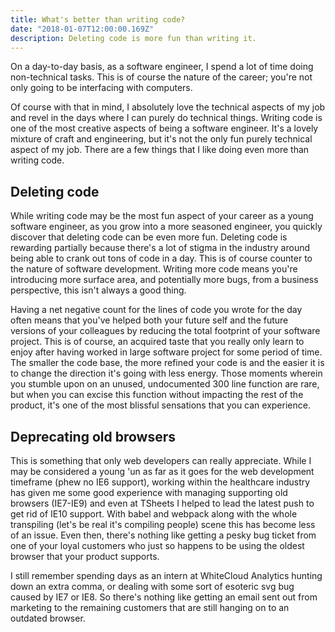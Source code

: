 ```yaml
---
title: What's better than writing code?
date: "2018-01-07T12:00:00.169Z"
description: Deleting code is more fun than writing it.
---
```


On a day-to-day basis, as a software engineer, I spend a lot of time doing non-technical tasks. This is of course the nature of the career; you're not only going to be interfacing with computers.

Of course with that in mind, I absolutely love the technical aspects of my job and revel in the days where I can purely do technical things. Writing code is one of the most creative aspects of being a software engineer. It's a lovely mixture of craft and engineering, but it's not the only fun purely technical aspect of my job. There are a few things that I like doing even more than writing code.

## Deleting code

While writing code may be the most fun aspect of your career as a young software engineer, as you grow into a more seasoned engineer, you quickly discover that deleting code can be even more fun. Deleting code is rewarding partially because there's a lot of stigma in the industry around being able to crank out tons of code in a day. This is of course counter to the nature of software development. Writing more code means you're introducing more surface area, and potentially more bugs, from a business perspective, this isn't always a good thing.

Having a net negative count for the lines of code you wrote for the day often means that you've helped both your future self and the future versions of your colleagues by reducing the total footprint of your software project. This is of course, an acquired taste that you really only learn to enjoy after having worked in large software project for some period of time. The smaller the code base, the more refined your code is and the easier it is to change the direction it's going with less energy. Those moments wherein you stumble upon on an unused, undocumented 300 line function are rare, but when you can excise this function without impacting the rest of the product, it's one of the most blissful sensations that you can experience.

## Deprecating old browsers

This is something that only web developers can really appreciate. While I may be considered a young 'un as far as it goes for the web development timeframe (phew no IE6 support), working within the healthcare industry has given me some good experience with managing supporting old browsers (IE7-IE9) and even at TSheets I helped to lead the latest push to get rid of IE10 support. With babel and webpack along with the whole transpiling (let's be real it's compiling people) scene this has become less of an issue. Even then, there's nothing like getting a pesky bug ticket from one of your loyal customers who just so happens to be using the oldest browser that your product supports.

I still remember spending days as an intern at WhiteCloud Analytics hunting down an extra comma, or dealing with some sort of esoteric svg bug caused by IE7 or IE8. So there's nothing like getting an email sent out from marketing to the remaining customers that are still hanging on to an outdated browser.
